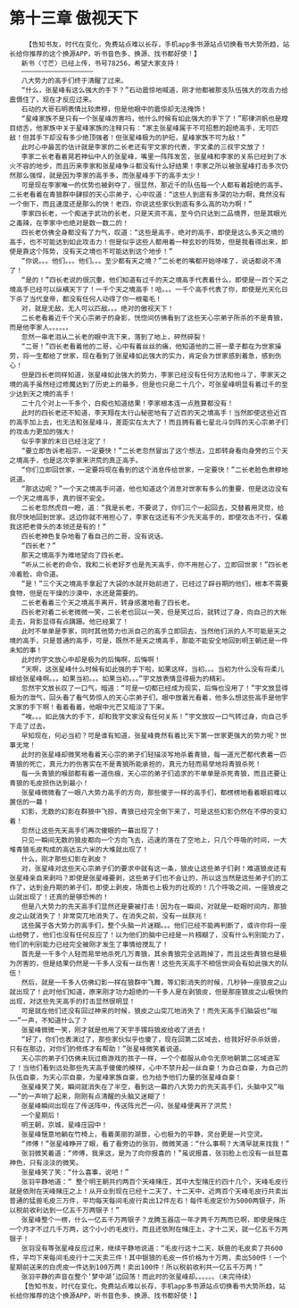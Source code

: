 # 第十三章 傲视天下
        【告知书友，时代在变化，免费站点难以长存，手机app多书源站点切换看书大势所趋，站长给你推荐的这个换源APP，听书音色多、换源、找书都好使！】
       新书〈寸芒〉已经上传，书号78256，希望大家支持！
       ——————————————————
       八大势力的高手们终于清醒了过来。
       “什么，张星峰有这么强大的手下？”石动震惊地喊道，刚才他都被那支队伍强大的攻击力给震慑住了，现在才反应过来。
       石动的大哥石明表情比较肃穆，但是他眼中的震惊却无法掩饰！
       “星峰家族不是只有一个张星峰厉害吗，他什么时候有如此强大的手下了！”耶律洪帆也是瞠目结舌，他家族中关于星峰家族的注释只有：“家主张星峰属于不可招惹的超绝高手，无可匹敌！但其手下却没有多少绝顶强者！但张星峰极为的护短，星峰家族不可为敌！”
       此时心中最苦的估计就是李家的二长老还有宇文家的代表，宇文柔的三叔宇文放了！
       李家二长老看着晃若神仙中人的张星峰，嘴里一阵阵发苦，张星峰和李家的关系已经到了水火不容的地步，而且历来李家和张星峰争斗都没有什么好结果！李家之所以被张星峰打击多次仍然那么强悍，就是因为李家的高手多，而张星峰手下的高手太少！
       可是现在李家唯一的优势也被剥夺了，很显然，那近千的队伍每一个人都有着超绝的高手。二长老看着在青狼群中肆掠的天心宗弟子，心中叹道：“这些人到底有多深的功力啊，竟然没有一个倒下，而且速度还是那么的快！老四，你说这些家伙到底有多么高的功力啊！”
       李家四长老，一个痴迷于武功的长老，只是天资不高，至今仍只达到二品境界，但是其眼光之毒辣，在李家中也绝对是数一数二的！
       四长老仿佛全身都没有了力气，叹道：“这些是高手，绝对的高手，即使是这么多天之境的高手，也不可能达到如此攻击力！但是似乎这些人都用着一种玄妙的阵势，但是我看得出来，即使是靠这个阵势，没有天之境也不可能达到这个地步！”
       “你说。。。他们。。。他们。。。至少都有天之境？”二长老的嘴都开始哆嗦了，说话都说不清了！
       “是的！”四长老说的很沉重，他们知道有过千的天之境高手代表着什么，即使是一百个天之境高手已经可以纵横天下了！一千个天之境高手！哈。。。一千个高手代表了你，即使是光天化日下杀了当代皇帝，都没有任何人动得了你一根毫毛！
       对，就是无敌，无人可以匹敌。。。绝对的傲视天下！
       二长老看着近千个天心宗弟子的身影，恍惚间仿佛看到了这些天心宗弟子所杀的不是青狼，而是他李家人。。。。。。
       忽然一串老泪从二长老的眼中流下来，落到了地上，砰然碎裂！
       “二哥！”四长老看着他的二哥，心中有着丝丝的痛，他知道他的二哥一辈子都在为世家操劳，将一生都给了世家，现在看到了张星峰如此强大的实力，肯定会为世家感到着急，感到伤心！
       但是四长老同样知道，张星峰如此强大的势力，李家已经没有任何方法和他斗了，李家天之境的高手虽然经过修魔达到了历史上的最多，但是也只是二十几个，可张星峰明显有着过千的至少达到天之境的高手！
       二十几个对上一千多个，白痴也知道结果！李家根本连一点胜算都没有！
       此时的四长老还不知道，李天翔在太行山秘密地有了近百的天之境高手！当然即使这些近百的高手加上去，也无法和张星峰斗，差距实在太大了！而且拥有着七星北斗剑阵的天心宗弟子们的攻击力更加的强大！
       似乎李家的末日已经注定了！
       “要立即告诉老祖宗，一定要快！”二长老忽然冒出了这个想法，立即转身看向身旁的三个天之境高手，也是这次李家来洪荒的真正高手。
       “你们立即回世家，一定要将现在看到的这个消息传给世家，一定要快！”二长老脸色肃穆地说道。
       “那这边呢？”一个天之境高手问道，他也知道这个消息对世家有多么的重要，但是这边没有一个天之境高手，真的很不安全。
       二长老忽然虎目一瞪，道：“我是长老，不要说了，你们三个一起回去，交替着用灵觉，给我尽快地回到世家。这边你就不用担心了，李家在这还有不少先天高手的，即使攻击不行，保着我这把老骨头的本领还是有的！”
       四长老神色复杂地看了看自己的二哥，没有说话。
       “四长老？”
       那天之境高手为难地望向了四长老。
       “听从二长老的命令，我和二长老好歹也是先天高手，你不用担心了，立即回世家！”四长老冷着脸，命令道。
       “是！”三个天之境高手拿起了大袋的水就开始前进了，已经过了辟谷期的他们，根本不需要食物，但是在干燥的沙漠中，水还是需要的。
       二长老看着三个天之境高手离开，转身感激地看了四长老。
       四长老对着二长老微微一笑，二长老也回以一笑，但是笑过后，就转过了身，向自己的大帐走去，背影显得有点蹒跚。他已经累了！
       此时不单单是李家，同时其他势力也派自己的高手立即回去，当然他们派的人不可能是天之境的高手，只是普通的高手，可是，既然不是天之境高手，那能不能安全地回到明王朝还是一件未知的事！
       此时的宇文放心中却是极为的后悔啊，后悔啊！
       “天啊，这张星峰什么时候有如此强的手下啦，如果这样，当初。。。当初为什么没有将柔儿嫁给张星峰啊。。。如果当初。。。如果当初。。。”宇文放表情显得极为的精彩。
       忽然宇文放长叹了一口气，暗道：“可是一切都已经成为现实，后悔也没用了！”宇文放显得极为的泄气，回头看了看气势惊人的天心宗弟子们，眼中放着光看着，他多么想这些高手是他宇文家的手下啊！看着看着，他眼中光芒又暗淡了下来。
       “唉。。。如此强大的手下，却和我宇文家没有任何关系！”宇文放叹一口气转过身，向自己手下走了过去。
       早知现在，何必当初？可是谁有知道，张星峰竟然有着比天下第一世家更强大的势力呢？世事无常！
       此时的张星峰却微笑地看着天心宗的弟子们轻描淡写地杀着青狼，每一道光芒都代表着一匹青狼的死亡，真元力的伤害实在不是青狼所能承担的，真元力轻而易举地将青狼杀死！
       每一头青狼的喉部都有着一道伤痕，天心宗的弟子们追求的不单单是杀死青狼，而且还要让青狼的毛皮损伤达到最小！
       张星峰微微看了一眼八大势力高手的方向，那些傻子一样的高手们，都楞楞地看着眼前难以置信的一幕！
       幻影，无数的幻影在群狼中飞掠，青狼已经完全倒下来了，可是这些幻影仍然在不停的变幻着！
       忽然让这些先天高手们再次傻眼的一幕出现了！
       只见一瞬间无数的狼皮都向一个方向飞去，迅速的落在了空地上，只几个呼吸的时间，一大堆青狼毛皮构成的高达五六米的大堆就出现了！
       什么，刚才那些幻影在剥皮？
       对，张星峰对这些天心宗弟子们的要求中就有这一条，狼皮让这些弟子们剥！难道狼皮还有张星峰亲自来剥吗？即使是张星峰要剥，这些弟子们也不会让的，所以这当然是这些弟子们的工作了，达到金丹期的弟子们，即使上剥皮，场面也上极为的壮观的！几个呼吸之间，一座狼皮之山就出现了！还真的是够恐怖的！
       但是八大势力的先天高手们显然还是要被打击！因为在一瞬间，对就是一眨眼时间内，那狼皮之山就消失了！非常突兀地消失了。在消失之前，没有一丝朕兆！
       这些属于各大势力的高手们，整个头脑一片迷糊。。。他们已经不能再判断了，或许你将一座山给劈了，他们也没有任何反应了！以为他们的脑中已经是一片糨糊了，没有什么判别能力了，他们的判别能力已经完全被刚才发生了事情给搅乱了！
       首先是一千多个人轻而易举地杀死几万青狼，其余青狼完全逃跑掉了，而且这些青狼也是极为厉害的，但是结果仍然是一千多人没有一丝伤害！这些先天高手不相信世间会有如此强大的队伍！
       然后，就是一千多人仿佛幻影一样在狼群中飞舞，等幻影消失的时候，几秒钟一座狼皮之山就出现了！此时他们知道，原来刚才功力超绝的一千多人是在剥狼皮，但是那座狼皮之山极快的出现，对这些先天高手的打击显然很明显！
       可是就在他们还没有回过神来的时候，狼皮之山突兀地消失了！而先天高手们脑袋也“嗡——”一声，不知道什么了？
       张星峰微微一笑，刚才就是他用了天宇手镯将狼皮给收了进去！
       “好了，你们也表演过了，那些家伙似乎也傻了，现在回第二区域去，给我好好杀杀妖兽，只有在那边，对你们的修炼才有帮助！”张星峰微笑着说道。
       天心宗的弟子们仿佛未玩过瘾游戏的孩子一样，一个个都服从命令无奈地朝第二区域进军了！当他们看到远处那些先天高手傻傻的模样，心中不禁升起一丝自豪！为自己自豪，为自己的队伍自豪，为天心宗自豪，为星峰家族自豪，也为给予他们力量的张星峰自豪！
       张星峰笑了笑，瞬间就消失在了半空，看到这一幕的八大势力的先天高手们，头脑中又“嗡——”的一声响了起来，刚刚有点清醒的头脑又迷糊了！
       张星峰瞬间出现在了传送阵中，传送阵光芒一闪，张星峰便离开了洪荒！
       一个星期后！
       明王朝，京城，星峰庄园中！
       张星峰惬意地躺在竹椅上，看着美丽的湖景，心也极为的平静，灵台更是一片空灵。
       “师傅！”张星峰睁开了眼，看了看旁边的张羽，微微笑道：“什么事啊？大清早就来找我！”
       张羽微笑着道：“师傅，我来这，是为了向你报喜的！”虽说报喜，张羽脸上也没有一丝狂喜神色，只有淡淡的微笑。
       张星峰笑了笑：“什么喜事，说吧！”
       张羽平静地道：“ 整个明王朝共约两百个天峰赌庄，其中大型赌庄约四十几个，天峰毛皮行就是依附在天峰赌庄之上！从开业到现在已经十二天了，十二天中，近两百个天峰毛皮行共卖出普通的猛兽毛皮三万件，平均每天每间毛皮行卖出12件左右！每件毛皮定价为5000两银子，所以税前收利达到一亿五千万两银子！”
       张星峰整个一楞，什么一亿五千万两银子？龙腾玉器店一年才两千万两而已啊，即使是赌庄一个月才不过几千万两，这个小小的毛皮行，而且还依附在赌庄上，才十二天，就一亿五千万两银子！
       张羽没有等张星峰反应过来，继续平静地说道：“毛皮行这十二天，妖兽的毛皮卖了共600件，平均下来每间毛皮行十二天卖三件！其中银狼的毛皮一件价格为十万两，卖出500件！一个星期前送来的白虎皮一件达到100万两！卖出100件！所以税前收利共一亿五千万两！”
       张羽平静的声音在整个‘梦中湖’边回荡！而此时的张星峰却。。。。。。（未完待续）
       【告知书友，时代在变化，免费站点难以长存，手机app多书源站点切换看书大势所趋，站长给你推荐的这个换源APP，听书音色多、换源、找书都好使！】